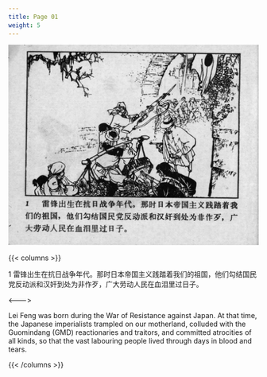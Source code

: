 ```yaml
---
title: Page 01
weight: 5
---
```


![leifeng page](./../../images/leifeng/seifert0522_lf_0006_0.jpg)

{{< columns >}}

1 雷锋出生在抗日战争年代。那时日本帝国主义践踏着我们的祖国，他们勾结国民党反动派和汉奸到处为非作歹，广大劳动人民在血泪里过日子。

<--->

Lei Feng was born during the War of Resistance against Japan. At that time, the Japanese imperialists trampled on our motherland, colluded with the Guomindang (GMD) reactionaries and traitors, and committed atrocities of all kinds, so that the vast labouring people lived through days in blood and tears.

{{< /columns >}}
